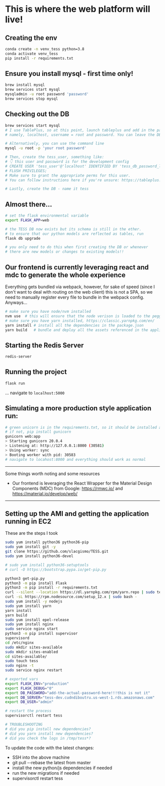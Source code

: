 # This is where the web platform will live!

## Creating the env
```bash
conda create -n venv_tess python=3.8
conda activate venv_tess
pip install -r requirements.txt
```

## Ensure you install mysql - first time only!
```bash
brew install mysql
brew services start mysql
mysqladmin -u root password 'password'
brew services stop mysql
```

## Checking out the DB
```bash
brew services start mysql
# I use TablePlus, so at this point, launch tableplus and add in the parameters you created above
# namely, localhost, username = root and password. You can leave the DB name blank for now

# Alternatively, you can use the command line
mysql -u root -p 'your root password'

# Then, create the tess_user, something like:
# 👇 this user and password is for the development config
# CREATE USER 'tess_user'@'localhost' IDENTIFIED BY 'tess_db_password_local';
# FLUSH PRIVILEGES;
# Make sure to grant the appropriate perms for this user.
# You can follow instructions here if you're unsure: https://tableplus.com/blog/2019/08/how-to-manage-user-mysql-tableplus-gui.html

# Lastly, create the DB - name it tess
```

## Almost there...
```bash
# set the flask environmental variable
export FLASK_APP=web

# the TESS DB now exists but its schema is still in the ether.
# to ensure that our python models are reflected as tables, run
flask db upgrade  

# you only need to do this when first creating the DB or whenever
# there are new models or changes to existing models!!
```

## Our frontend is currently leveraging react and mdc to generate the whole experience
Everything gets bundled via webpack, however, for sake of speed (since I don't want to deal with routing on the web client) this is not a SPA, so we need to manually register every file to bundle in the webpack config. Anyways...
```bash
# make sure you have node/nvm installed
nvm use  # this will ensure that the node verison is loaded to the pegged version in the .nvmrc
# make sure you have yarn installed, https://classic.yarnpkg.com/en/
yarn install # install all the dependencies in the package.json
yarn build   # bundle and deploy all the assets referenced in the application
```

## Starting the Redis Server
```bash
redis-server
```

## Running the project
```bash
flask run
```
... navigate to `localhost:5000`


## Simulating a more production style application run:
```bash
# green unicorn is in the requirements.txt, so it should be installed already
# if not, pip install gunicorn
gunicorn web:app
> Starting gunicorn 20.0.4
> Listening at: http://127.0.0.1:8000 (30581)
> Using worker: sync
> Booting worker with pid: 30583
# navigate to locahost:8000 and everything should work as normal
```

----

Some things worth noting and some resources
- Our frontend is leveraging the React Wrapper for the Material Design Components (MDC) from Google: https://rmwc.io/ and https://material.io/develop/web/

----

## Setting up the AMI and getting the application running in EC2 
These are the steps I took
```bash
sudo yum install python36 python36-pip
sudo yum install git -y
git clone https://github.com/slacgismo/TESS.git
sudo yum install python36-devel

# sudo yum install python36-setuptools
# curl -O https://bootstrap.pypa.io/get-pip.py

python3 get-pip.py
python3 -m pip install Flask
python3 -m pip install -r requirements.txt
curl --silent --location https://dl.yarnpkg.com/rpm/yarn.repo | sudo tee /etc/yum.repos.d/yarn.repo
curl -sL https://rpm.nodesource.com/setup_12.x | sudo bash -
sudo yum install -y nodejs
sudo yum install yarn
yarn install
yarn build
sudo yum install epel-release
sudo yum install nginx
sudo service nginx start
python3 -m pip install supervisor
supervisord
cd /etc/nginx
sudo mkdir sites-available
sudo mkdir sites-enabled
cd sites-available/
sudo touch tess
sudo nginx -t
sudo service nginx restart

# exported vars
export FLASK_ENV="production"
export FLASK_DEBUG="0"
export DB_PASSWORD="add-the-actual-password-here!!!this is not it"
export DB_SERVER="tess-dev.cudndiboutru.us-west-1.rds.amazonaws.com"
export DB_USER="admin"

# restart the process
supervisorctl restart tess

# TROUBLESHOOTING
# did you pip install new dependencies?
# did you yarn install new dependencies?
# did you check the logs in /tmp/tess*?
```
To update the code with the latest changes:
- SSH into the above machine
- git pull --rebase the latest from master
- install the new python/js dependencies if needed
- run the new migrations if needed
- supervisorctl restart tess

